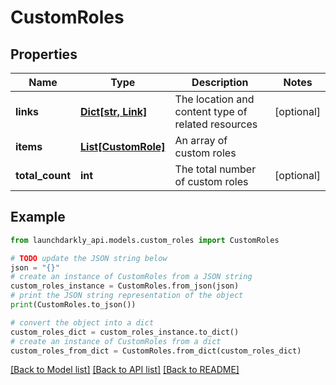 # CustomRoles


## Properties

Name | Type | Description | Notes
------------ | ------------- | ------------- | -------------
**links** | [**Dict[str, Link]**](Link.md) | The location and content type of related resources | [optional] 
**items** | [**List[CustomRole]**](CustomRole.md) | An array of custom roles | 
**total_count** | **int** | The total number of custom roles | [optional] 

## Example

```python
from launchdarkly_api.models.custom_roles import CustomRoles

# TODO update the JSON string below
json = "{}"
# create an instance of CustomRoles from a JSON string
custom_roles_instance = CustomRoles.from_json(json)
# print the JSON string representation of the object
print(CustomRoles.to_json())

# convert the object into a dict
custom_roles_dict = custom_roles_instance.to_dict()
# create an instance of CustomRoles from a dict
custom_roles_from_dict = CustomRoles.from_dict(custom_roles_dict)
```
[[Back to Model list]](../README.md#documentation-for-models) [[Back to API list]](../README.md#documentation-for-api-endpoints) [[Back to README]](../README.md)


